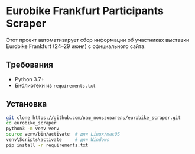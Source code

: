 # Eurobike Frankfurt Participants Scraper

Этот проект автоматизирует сбор информации об участниках выставки Eurobike Frankfurt (24–29 июня) с официального сайта.

## Требования

- Python 3.7+
- Библиотеки из `requirements.txt`

## Установка

```bash
git clone https://github.com/ваш_пользователь/eurobike_scraper.git
cd eurobike_scraper
python3 -m venv venv
source venv/bin/activate  # для Linux/macOS
venv\Scripts\activate     # для Windows
pip install -r requirements.txt